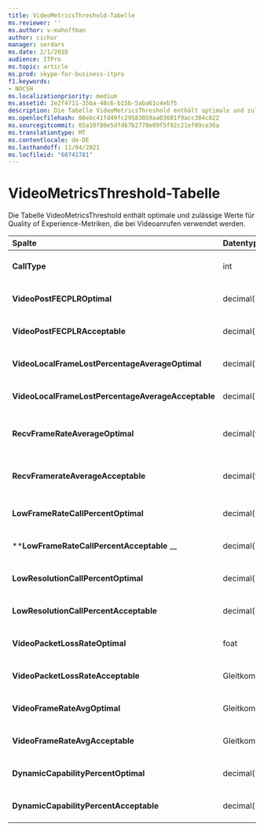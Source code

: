 ```yaml
---
title: VideoMetricsThreshold-Tabelle
ms.reviewer: ''
ms.author: v-mahoffman
author: cichur
manager: serdars
ms.date: 2/1/2018
audience: ITPro
ms.topic: article
ms.prod: skype-for-business-itpro
f1.keywords:
- NOCSH
ms.localizationpriority: medium
ms.assetid: 2e2f4711-35ba-48c6-b15b-5aba61c4eb75
description: Die Tabelle VideoMetricsThreshold enthält optimale und zulässige Werte für Quality of Experience-Metriken, die bei Videoanrufen verwendet werden.
ms.openlocfilehash: 08ebc41fd49fc29583059aa03601f9acc384c822
ms.sourcegitcommit: 65a10f80e5dfd67b2778e09f5f92c21ef09ce36a
ms.translationtype: MT
ms.contentlocale: de-DE
ms.lasthandoff: 11/04/2021
ms.locfileid: "60741781"
---
```

# <a name="videometricsthreshold-table"></a>VideoMetricsThreshold-Tabelle
 
Die Tabelle VideoMetricsThreshold enthält optimale und zulässige Werte für Quality of Experience-Metriken, die bei Videoanrufen verwendet werden.
  

| **Spalte**                                               | **Datentyp**       | **Schlüssel/Index**  | **Details**                          |
|:---------------------------------------------------------|:--------------------|:---------------|:-------------------------------------|
| **CallType** <br/>                                       | int  <br/>          | Primary  <br/> | Der Typ des getätigten Anrufs.  <br/> |
| **VideoPostFECPLROptimal** <br/>                         | decimal(5,2)  <br/> |                | Der Standardwert lautet 0,05.  <br/>    |
| **VideoPostFECPLRAcceptable** <br/>                      | decimal(5,2)  <br/> |                | Der Standardwert lautet 0,10.  <br/>    |
| **VideoLocalFrameLostPercentageAverageOptimal** <br/>    | decimal(5,2)  <br/> |                | Der Standardwert lautet 5,0.  <br/>     |
| **VideoLocalFrameLostPercentageAverageAcceptable** <br/> | decimal(5,2)  <br/> |                | Der Standardwert lautet 10,0.  <br/>    |
| **RecvFrameRateAverageOptimal** <br/>                    | decimal(9,4)  <br/> |                | Der Standardwert lautet 12,0000.  <br/> |
| **RecvFramerateAverageAcceptable** <br/>                 | decimal(9,4)  <br/> |                | Der Standardwert lautet 7,0000.  <br/>  |
| **LowFrameRateCallPercentOptimal** <br/>                 | decimal(5,2)  <br/> |                | Der Standardwert lautet 5,0.  <br/>     |
| \****LowFrameRateCallPercentAcceptable** _\_ <br/>        | decimal(5,2)  <br/> |                | Der Standardwert lautet 10,0.  <br/>    |
| **LowResolutionCallPercentOptimal** <br/>                | decimal(5,2)  <br/> |                | Der Standardwert lautet 5,0.  <br/>     |
| **LowResolutionCallPercentAcceptable** <br/>             | decimal(5,2)  <br/> |                | Der Standardwert lautet 10,0.  <br/>    |
| **VideoPacketLossRateOptimal** <br/>                     | foat  <br/>         |                | Der Standardwert lautet 0,05.  <br/>    |
| **VideoPacketLossRateAcceptable** <br/>                  | Gleitkommazahl  <br/>        |                | Der Standardwert lautet 0,10.  <br/>    |
| **VideoFrameRateAvgOptimal** <br/>                       | Gleitkommazahl  <br/>        |                | Der Standardwert lautet 12.  <br/>      |
| **VideoFrameRateAvgAcceptable** <br/>                    | Gleitkommazahl  <br/>        |                | Der Standardwert lautet 7.  <br/>       |
| **DynamicCapabilityPercentOptimal** <br/>                | decimal(5,2)  <br/> |                | Der Standardwert lautet 5,00.  <br/>    |
| **DynamicCapabilityPercentAcceptable** <br/>             | decimal(5,2)  <br/> |                | Der Standardwert lautet 10,00.  <br/>   |

